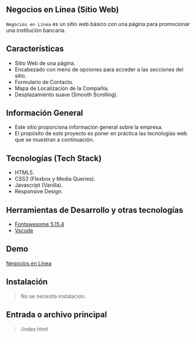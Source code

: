 ## Negocios en Línea (Sitio Web)

`Negocios en Línea` es un sitio web básico con una página para promocionar una institución bancaria.

## Características

- Sitio Web de una página.
- Encabezado con menú de opciones para acceder a las secciones del sitio.
- Formulario de Contacto.
- Mapa de Localización de la Compañía.
- Desplazamiento suave (Smooth Scrolling).

## Información General

- Este sitio proporciona información general sobre la empresa.
- El propósito de este proyecto es poner en práctica las tecnologías web que se muestran a continuación.

## Tecnologías (Tech Stack)

- HTML5.
- CSS3 (Flexbox y Media Queries).
- Javascript (Vanilla).
- Responsive Design.

## Herramientas de Desarrollo y otras tecnologías

- [Fontawesome 5.15.4](https://fontawesome.com/v5/search)
- [Vscode](https://code.visualstudio.com/)

## Demo

[Negocios en Línea](https://business-website-njca.netlify.app/)

## Instalación

> No se necesita instalación.

## Entrada o archivo principal

> /index.html

